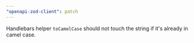 ```yaml
---
"openapi-zod-client": patch
---
```


Handlebars helper `toCamelCase` should not touch the string if it's already in camel case.
